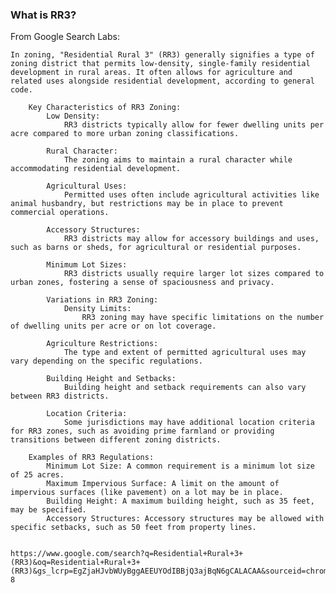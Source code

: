 
### What is RR3?

From Google Search Labs:

    In zoning, "Residential Rural 3" (RR3) generally signifies a type of zoning district that permits low-density, single-family residential development in rural areas. It often allows for agriculture and related uses alongside residential development, according to general code. 

        Key Characteristics of RR3 Zoning:
            Low Density:
                RR3 districts typically allow for fewer dwelling units per acre compared to more urban zoning classifications. 

            Rural Character:
                The zoning aims to maintain a rural character while accommodating residential development. 

            Agricultural Uses:
                Permitted uses often include agricultural activities like animal husbandry, but restrictions may be in place to prevent commercial operations. 

            Accessory Structures:
                RR3 districts may allow for accessory buildings and uses, such as barns or sheds, for agricultural or residential purposes. 

            Minimum Lot Sizes:
                RR3 districts usually require larger lot sizes compared to urban zones, fostering a sense of spaciousness and privacy. 

            Variations in RR3 Zoning:
                Density Limits:
                    RR3 zoning may have specific limitations on the number of dwelling units per acre or on lot coverage. 

            Agriculture Restrictions:
                The type and extent of permitted agricultural uses may vary depending on the specific regulations. 

            Building Height and Setbacks:
                Building height and setback requirements can also vary between RR3 districts. 

            Location Criteria:
                Some jurisdictions may have additional location criteria for RR3 zones, such as avoiding prime farmland or providing transitions between different zoning districts. 

        Examples of RR3 Regulations:
            Minimum Lot Size: A common requirement is a minimum lot size of 25 acres. 
            Maximum Impervious Surface: A limit on the amount of impervious surfaces (like pavement) on a lot may be in place. 
            Building Height: A maximum building height, such as 35 feet, may be specified. 
            Accessory Structures: Accessory structures may be allowed with specific setbacks, such as 50 feet from property lines. 


    https://www.google.com/search?q=Residential+Rural+3+(RR3)&oq=Residential+Rural+3+(RR3)&gs_lcrp=EgZjaHJvbWUyBggAEEUYOdIBBjQ3ajBqN6gCALACAA&sourceid=chrome&ie=UTF-8